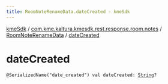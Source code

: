 ```yaml
---
title: RoomNoteRenameData.dateCreated - kmeSdk
---
```


[kmeSdk](../../index.html) / [com.kme.kaltura.kmesdk.rest.response.room.notes](../index.html) / [RoomNoteRenameData](index.html) / [dateCreated](./date-created.html)

# dateCreated

`@SerializedName("date_created") val dateCreated: `[`String`](https://kotlinlang.org/api/latest/jvm/stdlib/kotlin/-string/index.html)`?`